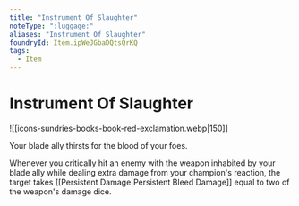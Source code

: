 ```yaml
---
title: "Instrument Of Slaughter"
noteType: ":luggage:"
aliases: "Instrument Of Slaughter"
foundryId: Item.ipWeJGbaDQtsQrKQ
tags:
  - Item
---
```


# Instrument Of Slaughter
![[icons-sundries-books-book-red-exclamation.webp|150]]

Your blade ally thirsts for the blood of your foes.

Whenever you critically hit an enemy with the weapon inhabited by your blade ally while dealing extra damage from your champion's reaction, the target takes [[Persistent Damage|Persistent Bleed Damage]] equal to two of the weapon's damage dice.
